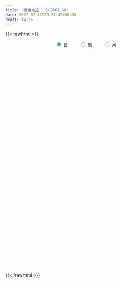 ```yaml
---
title: "菱电电控 - 688667.SH"
date: 2022-07-13T20:51:42+08:00
draft: false
---
```

{{< rawhtml >}}
    <div style="text-align: center">
        <label style="padding: 1rem;"><input style="margin-right: .5rem" type="radio" name="period" value="D" checked onclick="period_change(this)">日</label>
        <label style="padding: 1rem;"><input style="margin-right: .5rem" type="radio" name="period" value="W" onclick="period_change(this)">周</label>
        <label style="padding: 1rem;"><input style="margin-right: .5rem" type="radio" name="period" value="M" onclick="period_change(this)">月</label>
    </div>
    <div id="chart" style="height: 700px;"></div> 
    <script type="text/javascript">
        const D_v = [83062.87,38731.91,27242.84,22578.57,22275.54,16619.44,26295.69,25193.12,20826.69,11659.57,15206.66,19882.47,23488.96,14544.89,11887.47,14678.68,9202.84,6210.39,8823.14,10840.02,5930.04,11338.79,9019.17,8621.81,9186.19,15242.02,8904.04,6105.09,7535.55,6011.94,9050.65,6137.76,12866.43,15807.91,8404.51,10690.85,14941.95,11174.95,5249.96,4765.83,6447.83,5809.7,5090.44,8064.4,7043.35,8883.56,5814.82,5307.59,7412.63,4238.15,7232.01,9506.59,6952.05,6173.7,9024.76,11838.43,17291.93,20169.64,8026.82,8095.59,6667.42,10990.7,6588.0,9514.08,9578.6,9342.02,7679.97,7599.8,7443.29,7570.24,16611.39,11583.08,10055.47,9971.17,10267.0,11761.81,7017.27,9706.35,8349.54,5754.75,6865.23,7679.31,7766.38,3875.9,15594.75,4942.57,19813.0,5285.28,24636.66,16861.98,21235.55,16508.68,18425.25,11705.78,11246.49,9467.06,11924.41,8306.04,9590.76,8784.86,9569.49,8852.73,6926.53,5412.96,12227.94,10014.97,4753.33,8926.35,5471.52,5369.03,8969.43,6254.76,11001.33,9430.23,12262.06,21047.36,9532.47,6153.41,7990.65,3463.07,3724.93,4360.95,10277.96,8457.02,8461.71,6341.97,9592.4,5405.01,3645.75,3379.59,5036.85,2722.4,2068.01,3797.58,4268.1,4592.15,2267.52,3653.15,2375.15,1795.38,2483.72,5656.86,4809.94,8754.34,4468.01,8127.35,6470.82,2776.12,2508.82,2187.34,5639.76,5220.76,6731.01,9719.33,10359.89,7765.58,4986.71,4414.93,6612.04,5803.14,13145.31,8875.97,10693.76,6240.08,8437.22,7717.27,8332.09,8336.71,3746.41,7191.02,6007.59,4698.23,3127.93,2503.92,4545.16,4669.7,2706.5,3180.23,3602.49,3842.63,10440.61,8747.02,9941.87,5035.49,4680.36,2518.75,3553.11,2708.49,4131.09,3103.57,2901.94,5760.82,4913.28,3819.11,5449.59,2855.12,3267.81,4180.73,7366.61,5067.42,4573.16,5538.0,4660.41,2763.52,5533.31,3605.43,2997.43,7052.17,5775.67,4184.83,5349.33,4985.08,4321.54,5488.72,5740.77,4993.97,3545.35,3182.24,1951.8,3772.0,3714.0,2552.86,1934.97,4053.24,2025.68,2050.69,3472.4,2001.17,1514.48,3881.77,3468.69,4958.19,6758.53,11739.04,6011.29,3214.56,4167.39,3935.86,4465.78,7478.72,5695.05,3925.74,2900.26,4652.15,11894.21,13732.74,17114.96,6079.01,9648.64,6656.03,3202.7,3775.82,3714.46,2433.09,3779.94,10786.77,8410.11,8455.99,4778.32,3303.98,7806.07,6369.78,3367.47,2465.21,2852.52,6864.76,7965.47,4377.34,3951.01,2940.58,2538.26,4268.91,7522.85,5042.66,6709.03,8633.46,6966.04,2784.97,4976.55,5271.11,9358.97,7040.95,7827.78,11290.28,8589.46,5148.34,5050.43,3690.03,5425.7,19236.85,8534.3,5813.13,6245.5,4363.27,5202.83,5600.59,8027.4,10409.62,9098.51,11894.38,4631.57,8157.2,6703.67,4921.72,9949.87,5853.4,6522.6,7835.5,7508.24,10501.51,8094.4,6495.34,5259.08,7290.19,6193.24,8984.94,4495.71,9944.07,5340.65,4349.74,5861.08,5189.69,5080.36,4760.88,3351.28]
const D_histogram = [0.0,-1.3727179487,-2.2333269633,-2.584266938,-2.5984892551,-2.1690808979,-0.7574021721,-0.116337366,-0.1894537132,0.0362591419,0.1840013436,0.7322814333,1.4501460145,1.9551210318,2.0570551909,2.7278833059,2.8842701854,2.8106570463,2.0963884998,1.423582178,0.7219965399,-0.0748138021,-0.2984169462,-0.7176821559,-0.6788420348,-0.1210629159,-0.1068271189,-0.250619834,-0.3270848877,-0.36999806,-0.2343499366,0.1074720884,0.2872164937,0.8517980881,1.0906202574,1.3604227754,0.5474987182,-0.2772773128,-0.9181950345,-1.1848213883,-1.7100748561,-1.770579724,-1.7636018415,-1.9550949177,-2.0503602514,-1.6180720988,-1.4305870156,-0.9691473203,-0.4403035164,-0.2762847248,0.0397499624,0.5448121674,1.0059799556,1.2504325215,0.9528234859,0.2733688524,-0.5721335342,-1.4090762484,-1.8234259857,-2.1161425865,-2.0986649153,-2.163694131,-1.992575262,-1.6363907189,-1.2627538528,-0.7640605886,-0.3658240195,-0.1520642783,0.0041329845,0.0171362834,0.4878614007,0.9580371413,1.2249008413,1.5434714882,1.4090023948,0.9293204427,0.6436665893,0.5652471499,0.6591077421,0.5858551884,0.6758455715,0.6934169989,0.4607940727,0.2758659294,-0.3149116802,-0.7403691907,-0.7503989652,-0.8449786857,0.3353568692,1.2438260449,1.815926283,2.4832158326,2.0188955478,1.7272197451,1.3936489142,1.2510691884,1.6431693907,1.7143020856,2.0418531998,2.321950266,2.1087959454,2.0861592818,1.7224327941,1.3342814057,1.709472132,1.7443784656,1.6386912217,0.8595655312,0.364758365,-0.023739056,-0.361559874,-0.4595459237,-0.0474743408,0.4987868192,1.6169439111,0.3464441924,-0.731247717,-1.3906141352,-2.0034037972,-2.3773645726,-2.7227523424,-2.5785577815,-1.6767171263,-1.0390655129,-0.8999185332,-1.0184792146,-1.4119213362,-1.7444889414,-1.7979590289,-1.9893217925,-1.6635103579,-1.3695331071,-1.1409834214,-1.1096035129,-1.4900157939,-1.8154613601,-2.1592851462,-2.1681272304,-1.9564987431,-1.806685753,-1.7491309387,-1.0789849637,-0.2987804205,0.5982564467,1.0772392619,1.6067777278,1.9955450062,2.1364962869,2.0071164562,1.947269535,2.0394699295,1.9373294301,1.7232531045,2.2076568932,2.9717942145,3.3538911229,3.4037641372,3.3014037284,2.9380944748,2.802015047,3.3917612918,3.639003001,3.9923773381,4.1721368273,4.012908993,3.3564226224,3.6562819303,2.8345959745,2.139176078,2.5047217606,2.8511523704,2.3593933473,1.8438597718,1.2200992119,1.2476525504,0.6006302597,-0.1430926932,-0.9604429088,-1.3168654877,-1.74050246,-3.2554210399,-2.7152373833,-3.3915913259,-3.5913187336,-3.3549496257,-3.2290648439,-3.227190261,-2.6703726124,-2.2929899271,-2.2404651946,-1.7382619224,-0.593667345,0.2273844425,0.3508958477,-0.2744822361,-0.7340402205,-1.5023289142,-2.2544990352,-2.3884879156,-3.1787273412,-4.0118947799,-3.6366074214,-3.7348241829,-3.5201060686,-3.7895846945,-3.2446736006,-2.7612351189,-1.4521392432,-0.0022827577,0.8509805682,0.6997102053,0.1548962384,0.0361821779,-0.2853997677,-0.805971762,-1.0641235529,-1.3377575759,-1.6024258409,-1.9064892527,-2.1690112802,-1.8960326841,-2.0676804208,-2.2854060224,-2.1771562802,-1.5060105113,-1.2413238531,-1.1856462541,-1.1144072416,-1.0958741011,-1.3207244429,-0.7956219082,-0.638575659,-0.2173903024,-0.2814735916,-0.2245163984,-0.19244665,-0.3673950324,-0.6627280943,-0.7510421211,-1.0695726734,-1.2707556911,-1.2043409034,-0.9875302245,-0.799164549,-0.2780253624,0.6158193277,1.6822446816,2.2227433227,3.1124065037,3.373296098,3.5556751666,3.2493458859,3.0340056227,2.5839549329,2.0600167071,2.5872271767,2.9101135966,2.8612037434,2.0807149675,1.3909528542,0.8127426679,-0.2727202329,-0.9363851384,-1.6146480457,-1.9092750683,-1.730499094,-1.0211146278,-0.7613196609,-0.4601596271,-0.5881531608,-0.8086030515,-1.3812046177,-1.9652265147,-1.7657107726,-1.8939222111,-1.3179563035,-0.6775356709,-0.2910343305,-0.2172994902,0.2460663716,1.2734095546,1.8437988017,2.5301878576,3.0382129505,3.5917015651,3.5429805587,3.5484360919,3.2839990554,3.3437046882,3.3979910613,3.0413443881,2.9347602592,3.0527319695,2.9843259578,2.5118974703,2.1779710384,2.545834697,3.1951013778,2.9608981922,2.4031202187,1.8117985563,2.2301728147,2.1465153863,1.7457728106,0.5461992171,-0.2647123513,-0.3211219588,-0.6003769631,-1.2872883595,-1.5289786901,-0.8876977399,-0.6384502073,-0.417427023,-0.7110199117,-1.3331273616,-1.9302089554,-2.4784581935,-2.8347140675,-2.9038205984,-2.782706411,-2.2437055509,-2.4487149,-2.5472373603,-2.5910198813,-2.5297505479]
const D_fast = [0.0,-1.7158974359,-3.1348381912,-4.1318449005,-4.7956895314,-4.9085513986,-3.6862232159,-3.0742427512,-3.1947225267,-2.9599448862,-2.7662023486,-2.0348519006,-0.9544508157,0.0393044595,0.6555024163,2.0083013578,2.8857557837,3.5148069062,3.3246354846,3.0077247073,2.4866382041,1.6711244116,1.372917031,0.7742312823,0.6433608948,1.1708742847,1.158403302,0.9519556284,0.7937193527,0.6583066654,0.7353673046,1.1040573518,1.3556058804,2.1331369968,2.6446142305,3.2545224423,2.5784730648,1.6843777056,0.8139112252,0.2510795243,-0.7016926575,-1.2048424563,-1.6387650342,-2.3190318399,-2.9268872365,-2.8991171086,-3.0692787793,-2.850125914,-2.4313579893,-2.3364103789,-2.0104382011,-1.3691729542,-0.6565101771,-0.0994494809,-0.158852645,-0.7699650654,-1.7585008356,-2.9477126118,-3.8179188455,-4.639671093,-5.1468596506,-5.7528123991,-6.0798373456,-6.1327504821,-6.0748020793,-5.7671239623,-5.4603433981,-5.2845997264,-5.1273692175,-5.1100818477,-4.5173913802,-3.8077063543,-3.234617444,-2.5301789251,-2.3123974197,-2.5597492611,-2.6844864673,-2.6215941192,-2.3629565915,-2.289745348,-2.030793572,-1.8398678949,-1.9572923029,-2.0732539639,-2.7427594935,-3.3533093017,-3.5509388175,-3.8567632094,-2.5925884372,-1.3731627503,-0.3470809415,0.9410125662,0.9814161684,1.121545302,1.1363866996,1.3065742709,2.1094668209,2.6091750372,3.4471894514,4.3077740841,4.6218187498,5.1207219066,5.1876036175,5.1330225805,5.9355813398,6.4065822898,6.7105678513,6.1463335436,5.7427159687,5.3482837836,4.9200729972,4.7072004666,5.1074034643,5.778361329,7.3007543988,6.1168657281,4.8563618895,3.8493419374,2.7357013261,1.7673994076,0.7413235522,0.2408786678,0.7235400413,1.1014252765,1.0155926229,0.6424121379,-0.1040103178,-0.8727001583,-1.3756600031,-2.0643532148,-2.1544193696,-2.2028253956,-2.2595215652,-2.505542535,-3.2584587645,-4.0377696707,-4.9214147433,-5.4722886351,-5.7497848336,-6.0516432817,-6.4313712022,-6.0309714681,-5.32546203,-4.2788610511,-3.5305684204,-2.5993355226,-1.7116819927,-1.0366066403,-0.6642073569,-0.2372368943,0.3648309826,0.7470228407,0.9637597912,2.0000778033,3.5071636782,4.7277333673,5.6285474159,6.3515379392,6.7227523044,7.2871766382,8.7248632059,9.8818556655,11.233324337,12.4561180331,13.300117447,13.482736732,14.6966665225,14.5836295604,14.4230036834,15.4147298061,16.4739485085,16.5720378222,16.5174691897,16.1987334327,16.5381999088,16.0413351831,15.2618390569,14.2043781141,13.5187391633,12.659976576,10.3312027361,10.1925770469,8.6683252728,7.5707681817,6.9683998832,6.287018454,5.4820954716,5.3713199672,5.1754551707,4.6678636045,4.7355013962,5.7316791373,6.6095770354,6.8208124026,6.1268137597,5.4837457202,4.339874798,3.0240799181,2.2929690588,0.708047798,-1.1280933357,-1.6619578326,-2.6938806398,-3.3591890427,-4.5760638422,-4.8423211485,-5.0491914465,-4.1031303815,-2.6538445855,-1.5878361176,-1.5641789291,-2.0702688364,-2.1799373525,-2.57286924,-3.2949341748,-3.8191168539,-4.4271902708,-5.0924649961,-5.8731507211,-6.6779255686,-6.8789551435,-7.5675229855,-8.3566000926,-8.7926394205,-8.4979962794,-8.5436405845,-8.7843745491,-8.991737347,-9.2471727317,-9.8022041843,-9.4760071265,-9.4786047921,-9.1117670111,-9.2462186982,-9.2453906046,-9.2614325188,-9.5282296592,-9.9892447447,-10.2653193017,-10.8512430225,-11.370114963,-11.6047854011,-11.6348572782,-11.6462827401,-11.194649894,-10.146850372,-8.6598638477,-7.5636793759,-5.895914569,-4.7917009502,-3.7204030899,-3.2143958992,-2.6712347566,-2.4752967132,-2.4842307623,-1.3102134986,-0.2597986794,0.4065924031,0.1462823692,-0.1957415305,-0.5707660499,-1.724409009,-2.622170199,-3.7040951177,-4.4760409074,-4.7298897066,-4.2757838974,-4.2063188458,-4.0201987187,-4.2952305427,-4.7178311962,-5.6357339169,-6.7110624426,-6.9529743935,-7.5546663848,-7.3081895531,-6.8371528382,-6.5234100805,-6.5040001127,-5.979117658,-4.6334220863,-3.6020831388,-2.2831471186,-1.015568788,0.4358452179,1.2728693511,2.1654339073,2.7219966347,3.6176284396,4.521412578,4.9251020017,5.5522079377,6.4333626404,7.1110381181,7.2665839982,7.4771503259,8.4814726587,9.929514684,10.4355360465,10.4785381277,10.3401661043,11.3160835663,11.7690549846,11.8047556115,10.7417318223,9.864642166,9.7279520688,9.2986028238,8.2898693375,7.6659343344,8.0852908496,8.1749258304,8.2915922589,7.8202443923,6.8648551019,5.7852212693,4.6173574829,3.552423092,2.7573614115,2.1827989961,2.1608734685,1.3436853944,0.6083535941,-0.0831838973,-0.6543522009]
const D_slow = [0.0,-0.3431794872,-0.901511228,-1.5475779625,-2.1972002763,-2.7394705007,-2.9288210438,-2.9579053853,-3.0052688136,-2.9962040281,-2.9502036922,-2.7671333339,-2.4045968302,-1.9158165723,-1.4015527746,-0.7195819481,0.0014855983,0.7041498599,1.2282469848,1.5841425293,1.7646416643,1.7459382137,1.6713339772,1.4919134382,1.3222029295,1.2919372005,1.2652304208,1.2025754623,1.1208042404,1.0283047254,0.9697172412,0.9965852634,1.0683893868,1.2813389088,1.5539939731,1.894099667,2.0309743465,1.9616550183,1.7321062597,1.4359009126,1.0083821986,0.5657372676,0.1248368072,-0.3639369222,-0.876526985,-1.2810450098,-1.6386917637,-1.8809785937,-1.9910544728,-2.060125654,-2.0501881635,-1.9139851216,-1.6624901327,-1.3498820023,-1.1116761309,-1.0433339178,-1.1863673013,-1.5386363634,-1.9944928599,-2.5235285065,-3.0481947353,-3.5891182681,-4.0872620836,-4.4963597633,-4.8120482265,-5.0030633737,-5.0945193785,-5.1325354481,-5.131502202,-5.1272181311,-5.0052527809,-4.7657434956,-4.4595182853,-4.0736504133,-3.7213998145,-3.4890697039,-3.3281530565,-3.1868412691,-3.0220643336,-2.8756005364,-2.7066391436,-2.5332848938,-2.4180863757,-2.3491198933,-2.4278478133,-2.612940111,-2.8005398523,-3.0117845237,-2.9279453064,-2.6169887952,-2.1630072245,-1.5422032663,-1.0374793794,-0.6056744431,-0.2572622146,0.0555050825,0.4662974302,0.8948729516,1.4053362516,1.9858238181,2.5130228044,3.0345626248,3.4651708234,3.7987411748,4.2261092078,4.6622038242,5.0718766296,5.2867680124,5.3779576037,5.3720228397,5.2816328712,5.1667463903,5.1548778051,5.2795745099,5.6838104876,5.7704215357,5.5876096065,5.2399560727,4.7391051234,4.1447639802,3.4640758946,2.8194364492,2.4002571677,2.1404907894,1.9155111561,1.6608913525,1.3079110184,0.8717887831,0.4222990258,-0.0750314223,-0.4909090118,-0.8332922885,-1.1185381439,-1.3959390221,-1.7684429706,-2.2223083106,-2.7621295971,-3.3041614047,-3.7932860905,-4.2449575287,-4.6822402634,-4.9519865044,-5.0266816095,-4.8771174978,-4.6078076823,-4.2061132504,-3.7072269988,-3.1731029271,-2.6713238131,-2.1845064293,-1.6746389469,-1.1903065894,-0.7594933133,-0.20757909,0.5353694636,1.3738422444,2.2247832787,3.0501342108,3.7846578295,4.4851615912,5.3331019142,6.2428526644,7.240946999,8.2839812058,9.287208454,10.1263141096,11.0403845922,11.7490335858,12.2838276053,12.9100080455,13.6227961381,14.2126444749,14.6736094179,14.9786342209,15.2905473584,15.4407049234,15.4049317501,15.1648210229,14.835604651,14.400479036,13.586623776,12.9078144302,12.0599165987,11.1620869153,10.3233495089,9.5160832979,8.7092857326,8.0416925796,7.4684450978,6.9083287991,6.4737633185,6.3253464823,6.3821925929,6.4699165548,6.4012959958,6.2177859407,5.8422037121,5.2785789533,4.6814569744,3.8867751391,2.8838014442,1.9746495888,1.0409435431,0.1609170259,-0.7864791477,-1.5976475478,-2.2879563276,-2.6509911384,-2.6515618278,-2.4388166858,-2.2638891344,-2.2251650748,-2.2161195304,-2.2874694723,-2.4889624128,-2.754993301,-3.089432695,-3.4900391552,-3.9666614684,-4.5089142884,-4.9829224594,-5.4998425647,-6.0711940702,-6.6154831403,-6.9919857681,-7.3023167314,-7.5987282949,-7.8773301053,-8.1512986306,-8.4814797413,-8.6803852184,-8.8400291331,-8.8943767087,-8.9647451066,-9.0208742062,-9.0689858687,-9.1608346268,-9.3265166504,-9.5142771807,-9.781670349,-10.0993592718,-10.4004444977,-10.6473270538,-10.847118191,-10.9166245316,-10.7626696997,-10.3421085293,-9.7864226986,-9.0083210727,-8.1649970482,-7.2760782565,-6.4637417851,-5.7052403794,-5.0592516462,-4.5442474694,-3.8974406752,-3.1699122761,-2.4546113402,-1.9344325983,-1.5866943848,-1.3835087178,-1.451688776,-1.6857850606,-2.0894470721,-2.5667658391,-2.9993906126,-3.2546692696,-3.4449991848,-3.5600390916,-3.7070773818,-3.9092281447,-4.2545292991,-4.7458359278,-5.187263621,-5.6607441737,-5.9902332496,-6.1596171673,-6.23237575,-6.2867006225,-6.2251840296,-5.9068316409,-5.4458819405,-4.8133349761,-4.0537817385,-3.1558563472,-2.2701112075,-1.3830021846,-0.5620024207,0.2739237513,1.1234215167,1.8837576137,2.6174476785,3.3806306709,4.1267121603,4.7546865279,5.2991792875,5.9356379617,6.7344133062,7.4746378543,8.0754179089,8.528367548,9.0859107517,9.6225395983,10.0589828009,10.1955326052,10.1293545174,10.0490740276,9.8989797869,9.577157697,9.1949130245,8.9729885895,8.8133760377,8.7090192819,8.531264304,8.1979824636,7.7154302247,7.0958156764,6.3871371595,5.6611820099,4.9655054071,4.4045790194,3.7924002944,3.1555909543,2.507835984,1.875398347]
const D_data = [['2021-03-12', 125.0, 124.5, 118.9, 136.0],['2021-03-15', 116.0, 102.99, 99.99, 116.01],['2021-03-16', 100.1, 101.81, 99.01, 112.18],['2021-03-17', 98.0, 102.8, 96.78, 103.7],['2021-03-18', 105.19, 103.68, 103.68, 111.8],['2021-03-19', 103.6, 108.1, 101.33, 109.82],['2021-03-22', 108.48, 123.83, 107.07, 124.58],['2021-03-23', 123.0, 118.97, 116.68, 129.6],['2021-03-24', 120.0, 111.01, 110.0, 124.8],['2021-03-25', 108.08, 114.68, 108.01, 118.0],['2021-03-26', 113.0, 114.38, 109.04, 116.5],['2021-03-29', 114.0, 121.25, 107.0, 121.56],['2021-03-30', 122.0, 127.32, 120.01, 130.9],['2021-03-31', 128.57, 129.03, 126.2, 135.8],['2021-04-01', 129.48, 127.0, 124.2, 132.99],['2021-04-02', 126.13, 138.0, 126.1, 139.77],['2021-04-06', 137.4, 136.0, 130.03, 138.5],['2021-04-07', 135.3, 135.68, 133.38, 137.97],['2021-04-08', 135.98, 127.62, 126.53, 135.98],['2021-04-09', 127.88, 125.99, 120.0, 129.0],['2021-04-12', 123.6, 123.0, 122.0, 127.36],['2021-04-13', 122.31, 118.25, 116.11, 123.9],['2021-04-14', 118.99, 122.76, 117.3, 124.89],['2021-04-15', 121.17, 118.38, 115.2, 121.17],['2021-04-16', 119.24, 122.73, 117.7, 124.51],['2021-04-19', 122.11, 130.72, 121.6, 134.94],['2021-04-20', 129.72, 125.55, 122.55, 132.13],['2021-04-21', 123.55, 123.25, 121.37, 128.02],['2021-04-22', 123.88, 123.43, 119.33, 124.8],['2021-04-23', 121.07, 123.4, 120.21, 123.9],['2021-04-26', 122.0, 125.79, 121.5, 131.8],['2021-04-27', 128.7, 129.76, 121.37, 129.76],['2021-04-28', 135.0, 129.45, 125.55, 135.0],['2021-04-29', 128.55, 136.92, 128.5, 139.5],['2021-04-30', 135.6, 136.0, 133.38, 138.6],['2021-05-06', 136.11, 139.0, 134.36, 144.55],['2021-05-07', 138.5, 125.0, 124.08, 139.8],['2021-05-10', 124.45, 120.8, 118.0, 125.36],['2021-05-11', 118.98, 118.91, 118.04, 121.3],['2021-05-12', 118.03, 120.52, 116.02, 120.99],['2021-05-13', 119.11, 114.14, 114.0, 121.7],['2021-05-14', 114.18, 117.09, 111.22, 119.45],['2021-05-17', 115.88, 116.42, 115.01, 118.58],['2021-05-18', 116.0, 111.92, 111.48, 117.2],['2021-05-19', 112.28, 110.65, 109.88, 114.44],['2021-05-20', 112.86, 116.55, 111.14, 116.97],['2021-05-21', 119.0, 113.73, 113.02, 119.0],['2021-05-24', 113.5, 117.71, 112.01, 119.11],['2021-05-25', 117.01, 120.4, 116.5, 122.18],['2021-05-26', 118.77, 117.13, 117.01, 121.2],['2021-05-27', 117.11, 119.95, 116.53, 122.78],['2021-05-28', 120.0, 124.5, 119.11, 127.65],['2021-05-31', 125.0, 126.94, 122.8, 127.5],['2021-06-01', 126.0, 126.83, 124.42, 129.56],['2021-06-02', 126.69, 120.6, 120.02, 127.5],['2021-06-03', 120.05, 113.5, 113.08, 120.81],['2021-06-04', 113.7, 107.0, 105.11, 115.0],['2021-06-07', 106.09, 101.55, 100.13, 106.84],['2021-06-08', 101.56, 101.9, 100.5, 102.88],['2021-06-09', 102.0, 99.6, 99.11, 102.54],['2021-06-10', 100.0, 100.65, 99.6, 102.2],['2021-06-11', 101.0, 97.3, 96.8, 101.65],['2021-06-15', 97.0, 98.33, 96.89, 100.37],['2021-06-16', 97.7, 100.01, 97.7, 102.1],['2021-06-17', 100.01, 100.38, 97.27, 100.66],['2021-06-18', 100.0, 102.8, 99.02, 103.66],['2021-06-21', 102.8, 102.8, 101.11, 104.1],['2021-06-22', 102.1, 101.21, 100.0, 103.66],['2021-06-23', 101.5, 100.7, 98.5, 101.5],['2021-06-24', 100.1, 98.64, 97.71, 100.59],['2021-06-25', 98.64, 105.17, 98.02, 107.45],['2021-06-28', 106.0, 107.6, 105.3, 109.45],['2021-06-29', 106.81, 107.27, 105.2, 110.57],['2021-06-30', 107.0, 110.01, 105.71, 110.5],['2021-07-01', 111.11, 105.46, 105.05, 113.0],['2021-07-02', 105.5, 99.89, 99.7, 105.57],['2021-07-05', 99.03, 100.39, 98.91, 101.9],['2021-07-06', 100.3, 102.02, 97.0, 102.18],['2021-07-07', 101.35, 104.27, 100.0, 105.87],['2021-07-08', 104.9, 102.31, 101.83, 106.02],['2021-07-09', 101.51, 104.51, 100.67, 105.01],['2021-07-12', 105.01, 104.07, 102.33, 106.02],['2021-07-13', 104.15, 100.46, 99.01, 104.15],['2021-07-14', 100.29, 99.88, 99.58, 101.66],['2021-07-15', 99.6, 92.33, 90.97, 99.6],['2021-07-16', 91.3, 90.86, 89.82, 92.45],['2021-07-19', 91.01, 93.9, 84.34, 94.75],['2021-07-20', 92.53, 91.5, 90.51, 94.16],['2021-07-21', 90.81, 109.8, 90.19, 109.8],['2021-07-22', 110.99, 112.3, 108.0, 112.97],['2021-07-23', 114.9, 112.99, 112.3, 121.5],['2021-07-26', 113.5, 119.01, 111.15, 119.96],['2021-07-27', 117.0, 107.0, 104.0, 120.2],['2021-07-28', 106.9, 108.5, 104.01, 113.0],['2021-07-29', 111.83, 107.47, 106.58, 112.3],['2021-07-30', 105.55, 109.62, 105.05, 114.21],['2021-08-02', 110.59, 118.2, 110.59, 122.52],['2021-08-03', 117.02, 116.88, 115.06, 119.88],['2021-08-04', 115.07, 122.85, 115.07, 130.1],['2021-08-05', 121.18, 125.9, 120.46, 126.77],['2021-08-06', 125.9, 122.0, 119.02, 128.98],['2021-08-09', 122.0, 125.83, 117.4, 127.88],['2021-08-10', 124.15, 122.5, 121.0, 125.99],['2021-08-11', 120.1, 121.9, 119.38, 122.49],['2021-08-12', 121.9, 133.23, 121.09, 136.27],['2021-08-13', 135.24, 132.1, 130.56, 139.88],['2021-08-16', 134.39, 132.2, 127.87, 134.98],['2021-08-17', 130.5, 123.1, 121.94, 132.2],['2021-08-18', 121.51, 124.46, 121.02, 125.7],['2021-08-19', 123.0, 124.3, 121.21, 127.5],['2021-08-20', 124.33, 123.57, 119.0, 124.5],['2021-08-23', 125.0, 125.81, 123.0, 128.95],['2021-08-24', 124.8, 133.59, 121.1, 134.65],['2021-08-25', 132.95, 138.8, 130.05, 142.66],['2021-08-26', 138.92, 152.12, 136.72, 153.69],['2021-08-27', 134.64, 123.37, 122.0, 137.73],['2021-08-30', 123.0, 120.07, 118.0, 127.0],['2021-08-31', 122.12, 120.52, 118.1, 123.5],['2021-09-01', 120.56, 117.0, 112.92, 121.4],['2021-09-02', 117.0, 116.19, 114.88, 117.5],['2021-09-03', 113.35, 113.09, 112.59, 116.88],['2021-09-06', 113.82, 117.0, 113.38, 119.77],['2021-09-07', 118.5, 128.0, 115.55, 135.0],['2021-09-08', 128.0, 128.1, 128.0, 134.49],['2021-09-09', 132.09, 123.47, 122.09, 132.55],['2021-09-10', 120.2, 119.78, 117.06, 123.47],['2021-09-13', 118.21, 114.18, 113.01, 118.21],['2021-09-14', 113.79, 111.86, 111.19, 115.07],['2021-09-15', 113.54, 112.98, 109.1, 114.45],['2021-09-16', 113.5, 109.09, 109.09, 113.99],['2021-09-17', 111.46, 114.43, 106.68, 115.99],['2021-09-22', 113.32, 114.4, 112.2, 115.95],['2021-09-23', 113.4, 113.85, 113.13, 115.2],['2021-09-24', 113.67, 111.0, 108.3, 113.67],['2021-09-27', 111.0, 103.62, 102.05, 111.0],['2021-09-28', 102.58, 100.78, 100.11, 104.47],['2021-09-29', 100.98, 96.78, 96.5, 101.85],['2021-09-30', 96.78, 97.85, 95.8, 99.91],['2021-10-08', 98.86, 99.0, 97.8, 101.8],['2021-10-11', 99.19, 97.12, 96.9, 99.97],['2021-10-12', 97.33, 94.46, 93.3, 97.74],['2021-10-13', 95.59, 102.29, 95.1, 102.44],['2021-10-14', 101.22, 106.34, 100.0, 107.98],['2021-10-15', 106.14, 111.77, 102.18, 113.8],['2021-10-18', 113.3, 110.26, 109.12, 114.25],['2021-10-19', 111.83, 114.08, 111.0, 121.09],['2021-10-20', 115.44, 115.69, 110.8, 119.5],['2021-10-21', 116.62, 115.19, 113.01, 116.62],['2021-10-22', 113.38, 113.08, 111.05, 115.0],['2021-10-25', 113.07, 114.68, 110.68, 115.08],['2021-10-26', 114.66, 118.0, 114.66, 122.0],['2021-10-27', 115.74, 116.93, 112.0, 118.7],['2021-10-28', 115.0, 116.0, 113.0, 118.98],['2021-10-29', 116.01, 127.0, 115.0, 127.58],['2021-11-01', 126.0, 136.0, 125.38, 139.11],['2021-11-02', 136.03, 137.0, 131.0, 138.98],['2021-11-03', 136.65, 136.98, 134.02, 139.67],['2021-11-04', 136.82, 138.0, 135.0, 141.0],['2021-11-05', 138.67, 136.46, 135.01, 146.0],['2021-11-08', 132.55, 140.85, 132.55, 142.5],['2021-11-09', 139.57, 154.37, 138.22, 156.99],['2021-11-10', 155.0, 156.0, 152.99, 159.97],['2021-11-11', 154.58, 162.99, 151.33, 171.45],['2021-11-12', 163.6, 166.65, 160.72, 172.47],['2021-11-15', 167.89, 167.0, 162.0, 174.0],['2021-11-16', 167.0, 162.9, 154.11, 169.07],['2021-11-17', 165.0, 178.25, 162.39, 178.37],['2021-11-18', 175.8, 167.01, 161.3, 176.0],['2021-11-19', 168.73, 168.19, 164.0, 173.0],['2021-11-22', 167.0, 184.26, 167.0, 188.23],['2021-11-23', 183.89, 190.0, 181.0, 192.58],['2021-11-24', 190.02, 183.18, 179.67, 191.88],['2021-11-25', 183.0, 183.9, 179.6, 187.78],['2021-11-26', 183.88, 182.8, 181.18, 187.0],['2021-11-29', 181.9, 192.5, 175.78, 192.84],['2021-11-30', 195.0, 185.3, 180.0, 195.0],['2021-12-01', 182.36, 182.7, 180.18, 189.1],['2021-12-02', 180.0, 179.28, 178.7, 185.84],['2021-12-03', 179.46, 183.1, 179.46, 188.0],['2021-12-06', 184.55, 181.0, 180.05, 187.6],['2021-12-07', 183.72, 162.05, 158.21, 184.01],['2021-12-08', 162.05, 184.66, 162.05, 187.69],['2021-12-09', 185.11, 168.37, 163.62, 187.17],['2021-12-10', 168.37, 170.82, 164.56, 176.08],['2021-12-13', 173.73, 175.13, 166.25, 182.01],['2021-12-14', 175.0, 173.5, 170.62, 176.78],['2021-12-15', 172.01, 171.0, 166.0, 175.0],['2021-12-16', 172.7, 178.3, 170.75, 179.79],['2021-12-17', 180.21, 177.7, 173.0, 181.6],['2021-12-20', 176.0, 174.0, 170.78, 178.87],['2021-12-21', 177.0, 180.5, 173.19, 182.61],['2021-12-22', 187.0, 193.0, 182.8, 198.88],['2021-12-23', 195.0, 195.04, 187.01, 197.0],['2021-12-24', 196.0, 190.01, 188.27, 200.0],['2021-12-27', 189.6, 180.21, 176.01, 191.8],['2021-12-28', 176.66, 179.84, 172.07, 182.01],['2021-12-29', 177.84, 172.6, 168.0, 177.86],['2021-12-30', 172.21, 167.96, 166.19, 176.82],['2021-12-31', 166.34, 172.15, 162.3, 173.38],['2022-01-04', 170.6, 159.79, 158.38, 171.88],['2022-01-05', 159.0, 152.44, 150.61, 160.73],['2022-01-06', 152.39, 163.62, 150.04, 165.5],['2022-01-07', 163.62, 155.69, 155.44, 164.0],['2022-01-10', 154.78, 157.1, 152.0, 163.65],['2022-01-11', 154.8, 147.9, 146.35, 159.98],['2022-01-12', 149.8, 155.86, 149.8, 156.01],['2022-01-13', 156.28, 155.19, 151.2, 157.5],['2022-01-14', 156.06, 168.36, 153.32, 168.8],['2022-01-17', 167.47, 176.65, 164.78, 179.88],['2022-01-18', 177.0, 175.4, 171.0, 182.0],['2022-01-19', 173.0, 165.0, 160.2, 173.0],['2022-01-20', 164.98, 158.2, 155.33, 165.0],['2022-01-21', 159.92, 161.5, 156.01, 162.86],['2022-01-24', 155.0, 157.34, 153.33, 160.31],['2022-01-25', 156.0, 151.78, 148.0, 159.59],['2022-01-26', 151.8, 151.83, 147.29, 155.49],['2022-01-27', 152.5, 148.81, 145.2, 152.94],['2022-01-28', 149.27, 145.81, 144.0, 152.9],['2022-02-07', 147.65, 141.83, 140.2, 151.5],['2022-02-08', 142.4, 138.57, 135.0, 143.88],['2022-02-09', 138.39, 143.0, 134.52, 143.33],['2022-02-10', 143.0, 135.36, 135.26, 143.0],['2022-02-11', 133.44, 131.15, 131.0, 135.89],['2022-02-14', 130.71, 132.24, 126.69, 135.62],['2022-02-15', 134.6, 138.96, 132.39, 142.0],['2022-02-16', 139.01, 134.28, 133.0, 140.87],['2022-02-17', 132.3, 130.49, 130.2, 136.0],['2022-02-18', 128.51, 129.0, 128.01, 131.49],['2022-02-21', 130.68, 126.55, 126.26, 130.68],['2022-02-22', 126.6, 120.78, 118.81, 126.6],['2022-02-23', 120.39, 128.92, 120.39, 129.97],['2022-02-24', 128.0, 124.33, 121.5, 133.89],['2022-02-25', 127.75, 127.6, 119.37, 128.94],['2022-02-28', 127.31, 121.01, 117.65, 127.84],['2022-03-01', 118.0, 121.02, 118.0, 124.44],['2022-03-02', 121.0, 119.49, 116.3, 121.0],['2022-03-03', 117.98, 114.98, 113.9, 119.34],['2022-03-04', 113.95, 110.46, 109.86, 116.56],['2022-03-07', 110.5, 110.1, 108.39, 113.39],['2022-03-08', 111.4, 104.0, 102.7, 111.88],['2022-03-09', 107.74, 101.7, 99.08, 107.74],['2022-03-10', 104.02, 102.23, 101.5, 106.02],['2022-03-11', 101.82, 102.5, 98.12, 103.57],['2022-03-14', 102.5, 100.99, 99.93, 104.0],['2022-03-15', 101.0, 105.1, 100.0, 108.42],['2022-03-16', 108.0, 112.2, 105.18, 113.76],['2022-03-17', 114.45, 119.1, 114.45, 129.13],['2022-03-18', 122.45, 117.0, 115.0, 123.0],['2022-03-21', 117.66, 126.06, 115.0, 127.99],['2022-03-22', 126.34, 122.68, 121.03, 127.0],['2022-03-23', 123.25, 124.58, 119.39, 126.0],['2022-03-24', 122.8, 119.87, 118.34, 124.0],['2022-03-25', 119.0, 121.25, 119.0, 123.8],['2022-03-28', 119.83, 117.99, 117.34, 120.99],['2022-03-29', 118.64, 115.6, 114.1, 119.1],['2022-03-30', 117.26, 130.05, 116.25, 131.8],['2022-03-31', 127.33, 131.5, 125.64, 136.0],['2022-04-01', 129.0, 129.5, 125.04, 132.0],['2022-04-06', 128.73, 119.75, 118.51, 128.73],['2022-04-07', 120.0, 118.04, 117.88, 120.85],['2022-04-08', 115.0, 116.67, 107.65, 120.0],['2022-04-11', 115.5, 105.81, 104.0, 115.5],['2022-04-12', 104.0, 105.64, 103.15, 108.92],['2022-04-13', 102.03, 100.52, 100.28, 104.33],['2022-04-14', 101.29, 100.94, 99.0, 103.99],['2022-04-15', 100.97, 104.7, 94.9, 108.98],['2022-04-18', 104.23, 112.21, 102.0, 115.39],['2022-04-19', 112.14, 108.01, 107.0, 113.52],['2022-04-20', 108.01, 109.06, 106.0, 111.41],['2022-04-21', 108.99, 103.21, 102.0, 109.2],['2022-04-22', 103.5, 100.0, 99.06, 104.78],['2022-04-25', 98.01, 91.97, 90.8, 100.86],['2022-04-26', 94.42, 86.7, 84.03, 95.0],['2022-04-27', 86.09, 93.27, 83.01, 94.88],['2022-04-28', 92.25, 87.11, 85.3, 92.25],['2022-04-29', 88.5, 95.03, 87.51, 95.84],['2022-05-05', 92.0, 97.47, 92.0, 103.07],['2022-05-06', 95.0, 95.8, 92.55, 97.38],['2022-05-09', 95.0, 92.03, 91.6, 100.0],['2022-05-10', 92.19, 97.49, 92.19, 98.49],['2022-05-11', 99.19, 108.35, 99.19, 111.0],['2022-05-12', 105.16, 107.4, 102.2, 108.66],['2022-05-13', 104.05, 113.29, 104.05, 115.9],['2022-05-16', 115.6, 115.9, 113.39, 120.55],['2022-05-17', 114.8, 121.5, 111.0, 122.0],['2022-05-18', 120.5, 117.8, 117.09, 123.45],['2022-05-19', 114.3, 120.95, 113.3, 121.86],['2022-05-20', 119.25, 119.47, 117.8, 126.0],['2022-05-23', 118.75, 125.62, 117.47, 126.72],['2022-05-24', 131.9, 128.67, 127.3, 143.8],['2022-05-25', 128.99, 125.5, 122.8, 131.59],['2022-05-26', 126.35, 130.1, 124.01, 132.94],['2022-05-27', 129.17, 135.78, 129.17, 137.99],['2022-05-30', 136.0, 136.54, 133.41, 139.66],['2022-05-31', 133.6, 132.85, 132.01, 136.54],['2022-06-01', 132.86, 135.0, 132.0, 137.48],['2022-06-02', 133.0, 146.59, 132.6, 147.0],['2022-06-06', 145.5, 156.09, 145.49, 158.8],['2022-06-07', 154.38, 149.63, 143.03, 154.98],['2022-06-08', 152.0, 146.69, 140.67, 152.0],['2022-06-09', 145.0, 146.03, 142.3, 148.5],['2022-06-10', 146.0, 161.1, 143.59, 162.0],['2022-06-13', 161.03, 158.81, 154.11, 163.99],['2022-06-14', 153.1, 156.49, 148.02, 158.0],['2022-06-15', 156.05, 144.5, 144.03, 159.41],['2022-06-16', 143.8, 145.48, 142.2, 148.9],['2022-06-17', 142.22, 153.79, 142.0, 154.95],['2022-06-20', 155.3, 151.14, 150.0, 158.89],['2022-06-21', 152.09, 144.04, 140.0, 152.09],['2022-06-22', 144.77, 147.31, 144.77, 157.65],['2022-06-23', 149.0, 159.79, 145.31, 161.0],['2022-06-24', 163.01, 157.95, 155.02, 163.01],['2022-06-27', 161.0, 159.7, 153.0, 161.45],['2022-06-28', 158.1, 153.83, 152.07, 164.0],['2022-06-29', 152.5, 147.6, 147.0, 156.47],['2022-06-30', 147.52, 144.43, 141.51, 149.0],['2022-07-01', 143.53, 141.22, 141.0, 146.0],['2022-07-04', 141.13, 140.0, 132.51, 141.47],['2022-07-05', 140.0, 141.0, 137.0, 143.5],['2022-07-06', 138.08, 142.0, 136.65, 144.44],['2022-07-07', 144.84, 147.68, 139.0, 151.0],['2022-07-08', 149.11, 137.96, 137.03, 149.68],['2022-07-11', 136.0, 136.96, 133.0, 139.67],['2022-07-12', 138.02, 135.6, 132.03, 138.02],['2022-07-13', 134.0, 135.22, 133.02, 137.05]]
const W_v = [83062.87,127448.3,99181.73,84482.47,35076.39,44096.0,43798.64,52267.26,25632.8,33448.27,34896.57,33696.97,51280.87,53950.17,35022.7,46904.69,53638.53,37693.14,39858.91,87832.47,67353.26,48175.56,43435.13,33489.66,59995.74,30864.53,37899.61,27059.6,8587.99,14780.92,2375.15,23500.24,24351.12,29498.2,34139.15,44758.26,36569.7,23528.69,18704.08,38007.62,17591.8,20498.72,23119.86,19838.99,21951.86,24616.45,22951.05,13925.63,13603.18,20581.66,29068.14,24465.55,53473.07,26997.65,33865.9,15888.37,21919.74,21772.66,32176.91,9751.01,34475.36,33768.54,45255.48,23194.09,44191.28,33951.26,40434.99,32223.16,30685.23,13192.52]
const W_histogram = [0.0,-1.0466096866,-1.2445789888,0.2091758769,0.3476911035,0.2121905078,0.1623650621,0.9298257393,0.661097841,-0.0473160162,-0.7037020761,-0.3897218096,-1.2872311946,-2.3963182596,-2.6043877547,-2.4306229072,-2.5093059784,-2.1045797301,-2.5792302592,-1.2909005521,-0.5895135635,0.7136930609,2.1786614048,2.4743341124,2.5475769479,1.8284770438,1.7292667519,1.2514860061,0.6811482148,-0.5391646569,-1.1890770417,-0.70313257,-0.2604768841,0.9371759072,2.2585005251,4.9058668196,6.4060335002,7.9280126914,8.4525785638,7.502395134,6.8833245605,6.8350832384,5.2061980674,2.7494635573,1.7553771655,0.4798020954,-1.4699404096,-3.6709467927,-5.1073343107,-5.929671834,-7.3150015319,-8.3780640239,-7.7309681502,-6.6824105931,-5.1666905294,-4.7711190279,-5.0326139198,-5.2168125421,-5.3482479622,-5.0612192382,-3.4483849343,-1.8030270281,0.4270460593,2.5547327028,4.7370112608,5.4358102937,5.8877601928,4.814727483,3.6907655592,2.6185753161]
const W_fast = [0.0,-1.3082621083,-1.8173761577,-0.3113273228,-0.0858893202,-0.168342289,-0.1775764692,0.8223406429,0.7188872048,-0.0013556564,-0.8336672354,-0.6171174213,-1.8364346049,-3.5446012348,-4.4037676686,-4.8376585479,-5.5436681137,-5.6650867979,-6.7845448918,-5.8189403227,-5.264931725,-3.7833018354,-1.7736681403,-0.8594119046,-0.1492748321,-0.4112554753,-0.0781490792,-0.2430583235,-0.6431090611,-1.998213097,-2.9453947422,-2.6352334131,-2.2576969482,-0.82575018,1.0601995692,4.9340325685,8.0357076241,11.5396899882,14.1774005016,15.1028158553,16.2045764219,17.8651059093,17.5377702553,15.7684016345,15.2131595341,14.0575349878,11.7403073804,8.6215642991,5.9083432035,3.6035877217,0.3895076408,-2.7680708572,-4.053717021,-4.6757621122,-4.4517146808,-5.2489229363,-6.7685713081,-8.256973066,-9.7254704767,-10.7037465622,-9.9530084918,-8.7584073427,-6.4215727405,-3.6552029212,-0.2886715481,1.7690800583,3.6929700056,3.8236191665,3.6223486326,3.2048022184]
const W_slow = [0.0,-0.2616524217,-0.5727971689,-0.5205031996,-0.4335804238,-0.3805327968,-0.3399415313,-0.1074850964,0.0577893638,0.0459603598,-0.1299651593,-0.2273956117,-0.5492034103,-1.1482829752,-1.7993799139,-2.4070356407,-3.0343621353,-3.5605070678,-4.2053146326,-4.5280397706,-4.6754181615,-4.4969948963,-3.9523295451,-3.333746017,-2.69685178,-2.2397325191,-1.8074158311,-1.4945443296,-1.3242572759,-1.4590484401,-1.7563177005,-1.932100843,-1.9972200641,-1.7629260873,-1.198300956,0.0281657489,1.629674124,3.6116772968,5.7248219378,7.6004207213,9.3212518614,11.030022671,12.3315721878,13.0189380772,13.4577823686,13.5777328924,13.21024779,12.2925110918,11.0156775142,9.5332595557,7.7045091727,5.6099931667,3.6772511292,2.0066484809,0.7149758486,-0.4778039084,-1.7359573884,-3.0401605239,-4.3772225144,-5.642527324,-6.5046235576,-6.9553803146,-6.8486187998,-6.2099356241,-5.0256828089,-3.6667302354,-2.1947901872,-0.9911083165,-0.0684169267,0.5862269023]
const W_data = [['2021-03-12', 125.0, 124.5, 118.9, 136.0],['2021-03-19', 116.0, 108.1, 96.78, 116.01],['2021-03-26', 108.48, 114.38, 107.07, 129.6],['2021-04-02', 114.0, 138.0, 107.0, 139.77],['2021-04-09', 137.4, 125.99, 120.0, 138.5],['2021-04-16', 123.6, 122.73, 115.2, 127.36],['2021-04-23', 122.11, 123.4, 119.33, 134.94],['2021-04-30', 122.0, 136.0, 121.37, 139.5],['2021-05-07', 136.11, 125.0, 124.08, 144.55],['2021-05-14', 124.45, 117.09, 111.22, 125.36],['2021-05-21', 115.88, 113.73, 109.88, 119.0],['2021-05-28', 113.5, 124.5, 112.01, 127.65],['2021-06-04', 125.0, 107.0, 105.11, 129.56],['2021-06-11', 106.09, 97.3, 96.8, 106.84],['2021-06-18', 97.0, 102.8, 96.89, 103.66],['2021-06-25', 102.8, 105.17, 97.71, 107.45],['2021-07-02', 106.0, 99.89, 99.7, 113.0],['2021-07-09', 99.03, 104.51, 97.0, 106.02],['2021-07-16', 105.01, 90.86, 89.82, 106.02],['2021-07-23', 91.01, 112.99, 84.34, 121.5],['2021-07-30', 113.5, 109.62, 104.0, 120.2],['2021-08-06', 110.59, 122.0, 110.59, 130.1],['2021-08-13', 122.0, 132.1, 117.4, 139.88],['2021-08-20', 134.39, 123.57, 119.0, 134.98],['2021-08-27', 125.0, 123.37, 121.1, 153.69],['2021-09-03', 123.0, 113.09, 112.59, 127.0],['2021-09-10', 113.82, 119.78, 113.38, 135.0],['2021-09-17', 118.21, 114.43, 106.68, 118.21],['2021-09-24', 113.32, 111.0, 108.3, 115.95],['2021-09-30', 111.0, 97.85, 95.8, 111.0],['2021-10-08', 98.86, 99.0, 97.8, 101.8],['2021-10-15', 99.19, 111.77, 93.3, 113.8],['2021-10-22', 113.3, 113.08, 109.12, 121.09],['2021-10-29', 113.07, 127.0, 110.68, 127.58],['2021-11-05', 126.0, 136.46, 125.38, 146.0],['2021-11-12', 132.55, 166.65, 132.55, 172.47],['2021-11-19', 167.89, 168.19, 154.11, 178.37],['2021-11-26', 167.0, 182.8, 167.0, 192.58],['2021-12-03', 181.9, 183.1, 175.78, 195.0],['2021-12-10', 184.55, 170.82, 158.21, 187.69],['2021-12-17', 173.73, 177.7, 166.0, 182.01],['2021-12-24', 176.0, 190.01, 170.78, 200.0],['2021-12-31', 189.6, 172.15, 162.3, 191.8],['2022-01-07', 170.6, 155.69, 150.04, 171.88],['2022-01-14', 154.78, 168.36, 146.35, 168.8],['2022-01-21', 167.47, 161.5, 155.33, 182.0],['2022-01-28', 155.0, 145.81, 144.0, 160.31],['2022-02-11', 147.65, 131.15, 131.0, 151.5],['2022-02-18', 130.71, 129.0, 126.69, 142.0],['2022-02-25', 130.68, 127.6, 118.81, 133.89],['2022-03-04', 127.31, 110.46, 109.86, 127.84],['2022-03-11', 110.5, 102.5, 98.12, 113.39],['2022-03-18', 102.5, 117.0, 99.93, 129.13],['2022-03-25', 117.66, 121.25, 115.0, 127.99],['2022-04-01', 119.83, 129.5, 114.1, 136.0],['2022-04-08', 128.73, 116.67, 107.65, 128.73],['2022-04-15', 115.5, 104.7, 94.9, 115.5],['2022-04-22', 104.23, 100.0, 99.06, 115.39],['2022-04-29', 98.01, 95.03, 83.01, 100.86],['2022-05-06', 92.0, 95.8, 92.0, 103.07],['2022-05-13', 95.0, 113.29, 91.6, 115.9],['2022-05-20', 115.6, 119.47, 111.0, 126.0],['2022-05-27', 118.75, 135.78, 117.47, 143.8],['2022-06-02', 136.0, 146.59, 132.0, 147.0],['2022-06-10', 145.5, 161.1, 140.67, 162.0],['2022-06-17', 161.03, 153.79, 142.0, 163.99],['2022-06-24', 155.3, 157.95, 140.0, 163.01],['2022-07-01', 161.0, 141.22, 141.0, 164.0],['2022-07-08', 141.13, 137.96, 132.51, 151.0],['2022-07-15', 136.0, 135.22, 132.03, 139.67]]
const M_v = [367609.22,201804.44,134626.66,211816.1,254766.59,200781.97,103506.77,79724.71,148210.66,108707.22,89358.35,59849.51,147675.28,100213.67,132816.49,159932.97,48373.46]
const M_histogram = [0.0,0.4448091168,0.1210873808,-1.1698855734,-1.9412273515,-1.6215134905,-2.7733702381,-1.4738442893,3.1576816344,5.0678792737,4.3189596407,2.0310518415,1.1459681604,-1.8129443777,-1.17143527,0.0212138453,0.1699686213]
const M_fast = [0.0,0.556011396,0.2625615052,-1.3208828424,-2.5775314584,-2.66319597,-4.5083952771,-3.5773304006,1.8436159317,5.0207833894,5.3516036666,3.5714588278,2.9728671868,-0.4392814457,-0.0906311556,1.1073214211,1.2985683524]
const M_slow = [0.0,0.1112022792,0.1414741244,-0.150997269,-0.6363041068,-1.0416824795,-1.735025039,-2.1034861113,-1.3140657027,-0.0470958843,1.0326440259,1.5404069863,1.8268990264,1.373662932,1.0808041145,1.0861075758,1.1285997311]
const M_data = [['2021-03-31', 125.0, 129.03, 96.78, 136.0],['2021-04-30', 129.48, 136.0, 115.2, 139.77],['2021-05-31', 136.11, 126.94, 109.88, 144.55],['2021-06-30', 126.0, 110.01, 96.8, 129.56],['2021-07-30', 111.11, 109.62, 84.34, 121.5],['2021-08-31', 110.59, 120.52, 110.59, 153.69],['2021-09-30', 120.56, 97.85, 95.8, 135.0],['2021-10-29', 98.86, 127.0, 93.3, 127.58],['2021-11-30', 126.0, 185.3, 125.38, 195.0],['2021-12-31', 182.36, 172.15, 158.21, 200.0],['2022-01-28', 170.6, 145.81, 144.0, 182.0],['2022-02-28', 147.65, 121.01, 117.65, 151.5],['2022-03-31', 118.0, 131.5, 98.12, 136.0],['2022-04-29', 129.0, 95.03, 83.01, 132.0],['2022-05-31', 92.0, 132.85, 91.6, 143.8],['2022-06-30', 132.86, 144.43, 132.0, 164.0],['2022-07-29', 143.53, 135.22, 132.03, 151.0]]
        const D_a = [null,null,null,96.78,null,null,null,null,null,null,null,null,null,null,null,139.77,null,null,null,null,null,null,null,115.2,null,null,null,null,null,null,null,null,null,null,null,144.55,null,null,null,null,null,null,null,null,109.88,null,null,null,null,null,null,null,null,129.56,null,null,null,null,null,null,null,96.8,null,null,null,null,null,null,null,null,null,null,null,null,113.0,null,null,null,null,null,null,null,null,null,null,null,84.34,null,null,null,null,null,null,null,null,null,null,null,null,null,null,null,null,null,null,139.88,null,null,null,null,119.0,null,null,null,153.69,null,null,null,null,null,null,null,null,null,null,null,null,null,null,null,null,null,null,null,null,null,null,null,null,null,93.3,null,null,null,null,null,null,null,null,null,null,null,null,null,null,null,null,null,null,null,null,null,null,null,null,null,null,null,null,null,null,null,null,null,null,195.0,null,null,null,null,null,null,null,null,null,null,166.0,null,null,null,null,null,null,200.0,null,null,null,null,null,null,null,null,null,null,146.35,null,null,null,null,182.0,null,null,null,null,null,null,null,null,null,null,null,null,null,null,null,null,null,null,null,null,null,null,null,null,null,null,null,null,null,null,null,null,98.12,null,null,null,129.13,null,null,null,null,null,null,null,null,null,null,null,null,null,null,null,null,null,null,null,null,null,null,null,null,null,null,83.01,null,null,null,null,null,null,null,null,null,null,null,null,null,null,null,143.8,null,null,null,null,null,132.0,null,null,null,null,null,null,163.99,null,null,null,null,null,null,null,null,null,null,null,null,null,null,132.51,null,null,null,null,null,null,null]
const W_a = [null,96.78,null,null,null,null,null,null,144.55,null,null,null,null,null,null,null,null,null,null,84.34,null,null,null,null,153.69,null,null,null,null,null,null,93.3,null,null,null,null,null,null,null,null,null,200.0,null,null,null,null,null,null,null,null,null,null,null,null,null,null,null,null,83.01,null,null,null,null,null,null,null,null,164.0,null,null]
const M_a = [null,null,null,null,null,null,null,null,null,200.0,null,null,null,83.01,null,null,null]
        const D_b = [[{ coord: ['2021-03-17', 139.77] }, { coord: ['2021-06-01', 115.2] }],[{ coord: ['2021-06-11', 113.0] }, { coord: ['2021-08-13', 96.8] }],[{ coord: ['2021-08-13', 139.88] }, { coord: ['2021-10-12', 119.0] }],[{ coord: ['2021-11-30', 195.0] }, { coord: ['2022-01-18', 166.0] }],[{ coord: ['2022-03-11', 129.13] }, { coord: ['2022-05-24', 98.12] }],[{ coord: ['2022-05-24', 143.8] }, { coord: ['2022-07-04', 132.51] }]]
const W_b = [[{ coord: ['2021-03-19', 144.55] }, { coord: ['2022-04-29', 96.78] }]]
const M_b = []
    </script>
{{< /rawhtml >}}